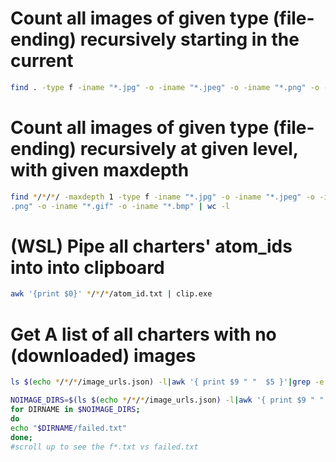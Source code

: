
# Count all images of given type (file-ending) recursively starting in the current
```bash
find . -type f -iname "*.jpg" -o -iname "*.jpeg" -o -iname "*.png" -o -iname "*.gif" -o -iname "*.bmp" | wc -l
```
# Count all images of given type (file-ending) recursively at given level, with given maxdepth
```bash
find */*/*/ -maxdepth 1 -type f -iname "*.jpg" -o -iname "*.jpeg" -o -iname "*
.png" -o -iname "*.gif" -o -iname "*.bmp" | wc -l
```

# (WSL) Pipe all charters' atom_ids into into clipboard
```bash
awk '{print $0}' */*/*/atom_id.txt | clip.exe
```

# Get A list of all charters with no (downloaded) images

```bash
ls $(echo */*/*/image_urls.json) -l|awk '{ print $9 " "  $5 }'|grep -e ' 2$'
```


```bash
NOIMAGE_DIRS=$(ls $(echo */*/*/image_urls.json) -l|awk '{ print $9 " "  $5 }'|grep -e ' 2$'|xargs dirname|grep -e '...*')
for DIRNAME in $NOIMAGE_DIRS;
do
echo "$DIRNAME/failed.txt"
done;
#scroll up to see the f*.txt vs failed.txt
```

